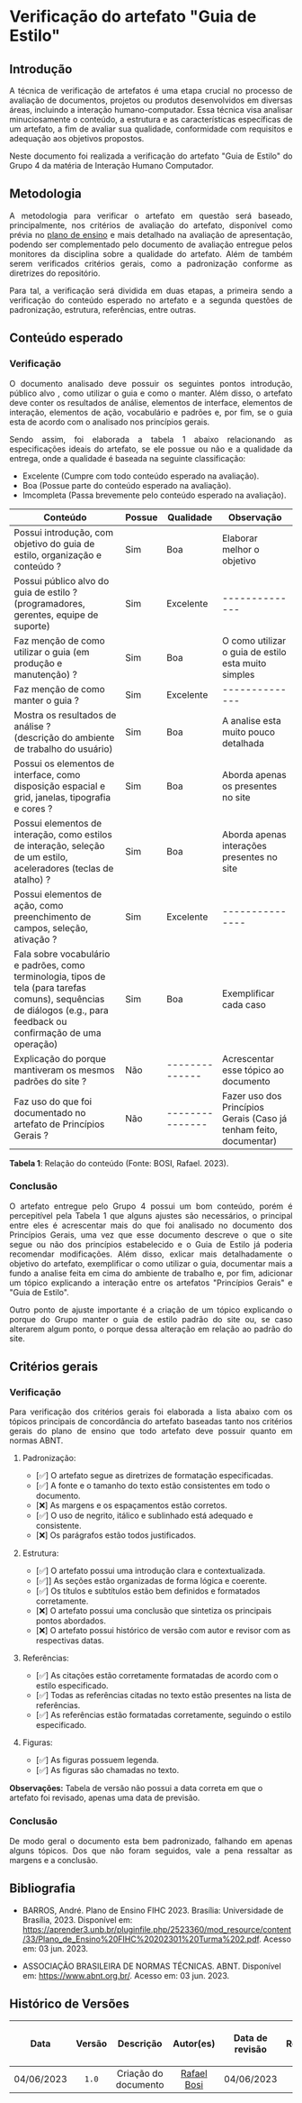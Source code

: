 <div class="body">

# Verificação do artefato "Guia de Estilo" 

## Introdução

<div align="justify">

A técnica de verificação de artefatos é uma etapa crucial no processo de avaliação de documentos, projetos ou produtos desenvolvidos em diversas áreas, incluindo a interação humano-computador. Essa técnica visa analisar minuciosamente o conteúdo, a estrutura e as características específicas de um artefato, a fim de avaliar sua qualidade, conformidade com requisitos e adequação aos objetivos propostos.

Neste documento foi realizada a verificação do artefato "Guia de Estilo" do Grupo 4 da matéria de Interação Humano Computador.

</div>

## Metodologia

<div align="justify">

A metodologia para verificar o artefato em questão será baseado, principalmente, nos critérios de avaliação do artefato, disponível como prévia no [plano de ensino](https://aprender3.unb.br/pluginfile.php/2523360/mod_resource/content/33/Plano_de_Ensino%20FIHC%20202301%20Turma%202.pdf) e mais detalhado na avaliação de apresentação, podendo ser complementado pelo documento de avaliação entregue pelos monitores da disciplina sobre a qualidade do artefato. Além de também serem verificados critérios gerais, como a padronização conforme as diretrizes do repositório.

Para tal, a verificação será dividida em duas etapas, a primeira sendo a verificação do conteúdo esperado no artefato e a segunda questões de padronização, estrutura, referências, entre outras.

</div>

## Conteúdo esperado

### Verificação

<div align="justify">

O documento analisado deve possuir os seguintes pontos introdução, público alvo , como utilizar o guia e como o manter. Além disso, o artefato deve conter os resultados de análise, elementos de interface, elementos de interação, elementos de ação, vocabulário e padrões e, por fim, se o guia esta de acordo com o analisado nos princípios gerais.

Sendo assim, foi elaborada a tabela 1 abaixo relacionando as especificações ideais do artefato, se ele possue ou não e a qualidade da entrega, onde a qualidade é baseada na seguinte classificação:

- Excelente (Cumpre com todo conteúdo esperado na avaliação).
- Boa (Possue parte do conteúdo esperado na avaliação).
- Imcompleta (Passa brevemente pelo conteúdo esperado na avaliação).

</div>

| Conteúdo | Possue | Qualidade | Observação |
| - | - | - | - |
| Possui introdução, com objetivo do guia de estilo, organização e conteúdo ? | Sim | Boa | Elaborar melhor o objetivo |
| Possui público alvo do guia de estilo ? (programadores, gerentes, equipe de suporte) | Sim | Excelente | -------------- |
| Faz menção de como utilizar o guia (em produção e manutenção) ? | Sim | Boa | O como utilizar o guia de estilo esta muito simples |
| Faz menção de como manter o guia ? | Sim | Excelente | -------------- |
| Mostra os resultados de análise ?<br>(descrição do ambiente de trabalho do usuário) | Sim | Boa | A analise esta muito pouco detalhada |
| Possui os elementos de interface, como disposição espacial e grid, janelas, tipografia e cores ? | Sim | Boa | Aborda apenas os presentes no site |
| Possui elementos de interação, como estilos de interação, seleção de um estilo, aceleradores (teclas de atalho) ? | Sim | Boa | Aborda apenas interações presentes no site |
| Possui elementos de ação, como preenchimento de campos, seleção, ativação ? | Sim | Excelente | --------------- |
| Fala sobre vocabulário e padrões, como terminologia, tipos de tela (para tarefas comuns), sequências de diálogos (e.g., para feedback ou confirmação de uma operação) | Sim | Boa | Exemplificar cada caso | 
| Explicação do porque mantiveram os mesmos padrões do site ? | Não | -------------- | Acrescentar esse tópico ao documento |
| Faz uso do que foi documentado no artefato de Princípios Gerais ? | Não | --------------- | Fazer uso dos Princípios Gerais (Caso já tenham feito, documentar) |

<b>Tabela 1</b>: Relação do conteúdo (Fonte: BOSI, Rafael. 2023).

### Conclusão

<div align="justify">

O artefato entregue pelo Grupo 4 possui um bom conteúdo, porém é percepitível pela Tabela 1 que alguns ajustes são necessários, o principal entre eles é acrescentar mais do que foi analisado no documento dos Princípios Gerais, uma vez que esse documento descreve o que o site segue ou não dos princípios estabelecido e o Guia de Estilo já poderia recomendar modificações. Além disso, exlicar mais detalhadamente o objetivo do artefato, exemplificar o como utilizar o guia, documentar mais a fundo a analise feita em cima do ambiente de trabalho e, por fim, adicionar um tópico explicando a interação entre os artefatos "Princípios Gerais" e "Guia de Estilo".

Outro ponto de ajuste importante é a criação de um tópico explicando o porque do Grupo manter o guia de estilo padrão do site ou, se caso alterarem algum ponto, o porque dessa alteração em relação ao padrão do site.

</div>

## Critérios gerais

### Verificação

<div align="justify">

Para verificação dos critérios gerais foi elaborada a lista abaixo com os tópicos principais de concordância do artefato baseadas tanto nos critérios gerais do plano de ensino que todo artefato deve possuir quanto em normas ABNT.

</div>

1. Padronização:
   - [✅] O artefato segue as diretrizes de formatação especificadas.
   - [✅] A fonte e o tamanho do texto estão consistentes em todo o documento.
   - [❌] As margens e os espaçamentos estão corretos.
   - [✅] O uso de negrito, itálico e sublinhado está adequado e consistente.
   - [❌] Os parágrafos estão todos justificados.

2. Estrutura:
   - [✅] O artefato possui uma introdução clara e contextualizada.
   - [✅]] As seções estão organizadas de forma lógica e coerente.
   - [✅] Os títulos e subtítulos estão bem definidos e formatados corretamente.
   - [❌] O artefato possui uma conclusão que sintetiza os principais pontos abordados.
   - [❌] O artefato possui histórico de versão com autor e revisor com as respectivas datas.

3. Referências:
   - [✅] As citações estão corretamente formatadas de acordo com o estilo especificado.
   - [✅] Todas as referências citadas no texto estão presentes na lista de referências.
   - [✅] As referências estão formatadas corretamente, seguindo o estilo especificado.

4. Figuras:
   - [✅] As figuras possuem legenda.
   - [✅] As figuras são chamadas no texto.

<b>Observações:</b>
Tabela de versão não possui a data correta em que o artefato foi revisado, apenas uma data de previsão.

### Conclusão

<div align="justify">

De modo geral o documento esta bem padronizado, falhando em apenas alguns tópicos. Dos que não foram seguidos, vale a pena ressaltar as margens e a conclusão.

</div>

## Bibliografia

- BARROS, André. Plano de Ensino FIHC 2023. Brasília: Universidade de Brasília, 2023. Disponível em: <https://aprender3.unb.br/pluginfile.php/2523360/mod_resource/content/33/Plano_de_Ensino%20FIHC%20202301%20Turma%202.pdf>. Acesso em: 03 jun. 2023.

- ASSOCIAÇÃO BRASILEIRA DE NORMAS TÉCNICAS. ABNT. Disponível em: <https://www.abnt.org.br/>. Acesso em: 03 jun. 2023.


## Histórico de Versões

| <p align="center">Data</p> | <p align="center">Versão</p> | <p align="center">Descrição</p> | <p align="center">Autor(es)</p> | <p align="center">Data de revisão</p> | <p align="center">Revisor(es)</p> |
| :-: | :-: | :-: | :-: | :-: | :-: |
| 04/06/2023 | `1.0` | Criação do documento | [Rafael Bosi](https://github.com/strangeunit28) | 04/06/2023 | [Giovanni Alvissus](https://github.com/giovanni1106) |

</div>
